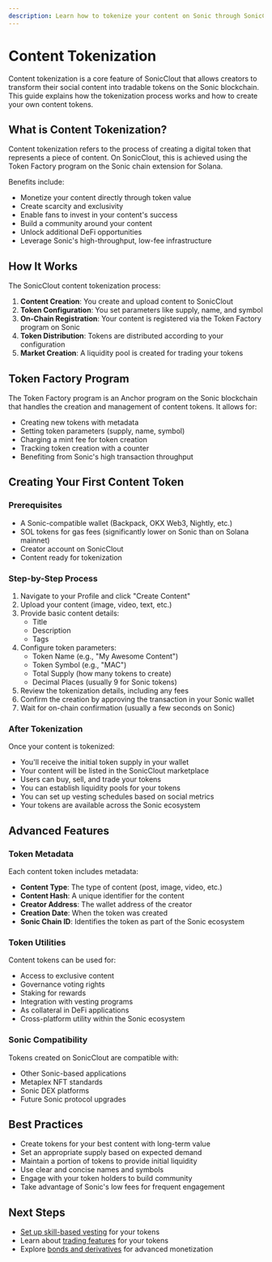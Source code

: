 ```yaml
---
description: Learn how to tokenize your content on Sonic through SonicClout
---
```


# Content Tokenization

Content tokenization is a core feature of SonicClout that allows creators to transform their social content into tradable tokens on the Sonic blockchain. This guide explains how the tokenization process works and how to create your own content tokens.

## What is Content Tokenization?

Content tokenization refers to the process of creating a digital token that represents a piece of content. On SonicClout, this is achieved using the Token Factory program on the Sonic chain extension for Solana.

Benefits include:
- Monetize your content directly through token value
- Create scarcity and exclusivity
- Enable fans to invest in your content's success
- Build a community around your content
- Unlock additional DeFi opportunities
- Leverage Sonic's high-throughput, low-fee infrastructure

## How It Works

The SonicClout content tokenization process:

1. **Content Creation**: You create and upload content to SonicClout
2. **Token Configuration**: You set parameters like supply, name, and symbol
3. **On-Chain Registration**: Your content is registered via the Token Factory program on Sonic
4. **Token Distribution**: Tokens are distributed according to your configuration
5. **Market Creation**: A liquidity pool is created for trading your tokens

## Token Factory Program

The Token Factory program is an Anchor program on the Sonic blockchain that handles the creation and management of content tokens. It allows for:

- Creating new tokens with metadata
- Setting token parameters (supply, name, symbol)
- Charging a mint fee for token creation
- Tracking token creation with a counter
- Benefiting from Sonic's high transaction throughput

## Creating Your First Content Token

### Prerequisites

- A Sonic-compatible wallet (Backpack, OKX Web3, Nightly, etc.)
- SOL tokens for gas fees (significantly lower on Sonic than on Solana mainnet)
- Creator account on SonicClout
- Content ready for tokenization

### Step-by-Step Process

1. Navigate to your Profile and click "Create Content"
2. Upload your content (image, video, text, etc.)
3. Provide basic content details:
   - Title
   - Description
   - Tags
4. Configure token parameters:
   - Token Name (e.g., "My Awesome Content")
   - Token Symbol (e.g., "MAC")
   - Total Supply (how many tokens to create)
   - Decimal Places (usually 9 for Sonic tokens)
5. Review the tokenization details, including any fees
6. Confirm the creation by approving the transaction in your Sonic wallet
7. Wait for on-chain confirmation (usually a few seconds on Sonic)

### After Tokenization

Once your content is tokenized:
- You'll receive the initial token supply in your wallet
- Your content will be listed in the SonicClout marketplace
- Users can buy, sell, and trade your tokens
- You can establish liquidity pools for your tokens
- You can set up vesting schedules based on social metrics
- Your tokens are available across the Sonic ecosystem

## Advanced Features

### Token Metadata

Each content token includes metadata:
- **Content Type**: The type of content (post, image, video, etc.)
- **Content Hash**: A unique identifier for the content
- **Creator Address**: The wallet address of the creator
- **Creation Date**: When the token was created
- **Sonic Chain ID**: Identifies the token as part of the Sonic ecosystem

### Token Utilities

Content tokens can be used for:
- Access to exclusive content
- Governance voting rights
- Staking for rewards
- Integration with vesting programs
- As collateral in DeFi applications
- Cross-platform utility within the Sonic ecosystem

### Sonic Compatibility

Tokens created on SonicClout are compatible with:
- Other Sonic-based applications
- Metaplex NFT standards
- Sonic DEX platforms
- Future Sonic protocol upgrades

## Best Practices

- Create tokens for your best content with long-term value
- Set an appropriate supply based on expected demand
- Maintain a portion of tokens to provide initial liquidity
- Use clear and concise names and symbols
- Engage with your token holders to build community
- Take advantage of Sonic's low fees for frequent engagement

## Next Steps

- [Set up skill-based vesting](skill-based-vesting.md) for your tokens
- Learn about [trading features](trading-features.md) for your tokens
- Explore [bonds and derivatives](bonds-derivatives.md) for advanced monetization 